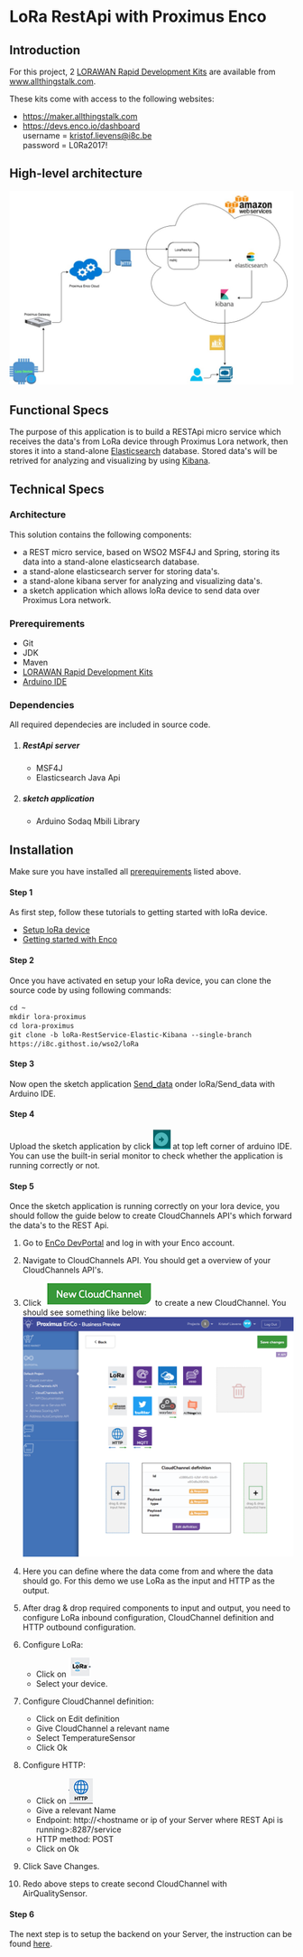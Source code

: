 # LoRa RestApi with Proximus Enco

## Introduction

For this project, 2 [LORAWAN Rapid Development Kits](http://www.allthingstalk.com/lorawan-rapid-development-kit) are available from www.allthingstalk.com.  

These kits come with access to the following websites:

* https://maker.allthingstalk.com  
* https://devs.enco.io/dashboard  
username = kristof.lievens@i8c.be  
password = L0Ra2017!   


## High-level architecture
![architect](img/LoraProximusEnco.jpg)
## Functional Specs
The purpose of this application is to build a RESTApi micro service which receives the data's from LoRa device through Proximus Lora network, then stores it into a stand-alone [Elasticsearch](https://www.elastic.co) database. Stored data's will be retrived for analyzing and visualizing by using [Kibana](https://www.elastic.co/products/kibana).

## Technical Specs
### Architecture
This solution contains the following components:  

* a REST micro service, based on WSO2 MSF4J and Spring, storing its data into a stand-alone elasticsearch database.
* a stand-alone elasticsearch server for storing data's.
* a stand-alone kibana server for analyzing and visualizing data's.
* a sketch application which allows loRa device to send data over Proximus Lora network.

### <a name="prerequirements"></a> Prerequirements
* Git
* JDK
* Maven
* [LORAWAN Rapid Development Kits](http://www.allthingstalk.com/lorawan-rapid-development-kit)
* [Arduino IDE](https://www.arduino.cc/en/main/software)

### Dependencies
All required dependecies are included in source code.

1. ##### RestApi server
	* MSF4J
	* Elasticsearch Java Api

2. ##### sketch application
	* Arduino Sodaq Mbili Library

## Installation

Make sure you have installed all [prerequirements](#prerequirements) listed above.

#### Step 1

As first step, follow these tutorials to getting started with loRa device.

* [Setup loRa device](http://support.sodaq.com/mbili/)
* [Getting started with Enco](http://docs.enco.io/docs/getting-started-with-enco)

#### <a name="step2"></a> Step 2

Once you have activated en setup your loRa device, you can clone the source code by using following commands:

```shell
cd ~
mkdir lora-proximus
cd lora-proximus
git clone -b loRa-RestService-Elastic-Kibana --single-branch https://i8c.githost.io/wso2/loRa
```

#### Step 3

Now open the sketch application [Send_data](loRa/Send_data/Send_data.ino) onder loRa/Send_data with Arduino IDE.

#### Step 4

Upload the sketch application by click ![upload logo](img/arduinoUpload.png) at top left corner of arduino IDE. You can use the built-in serial monitor to check whether the application is running correctly or not.

#### Step 5

Once the sketch application is running correctly on your lora device, you should follow the guide below to create CloudChannels API's which forward the data's to the REST Api.

1. Go to [EnCo DevPortal](http://devs.enco.io/dashboard/) and log in with your Enco account.
2. Navigate to CloudChannels API. You should get a overview of your CloudChannels API's.
3. Click ![New CloudChannel](img/NewCloudChannel.png) to create a new CloudChannel. You should see something like below:
	![Create CloudChannel](img/CreateCloudChannel.png)

4. Here you can define where the data come from and where the data should go. For this demo we use LoRa as the input and HTTP as the output.
5. After drag & drop required components to input and output, you need to configure LoRa inbound configuration, CloudChannel definition and HTTP outbound configuration.
6. Configure LoRa: 

	* Click on ![LoRa](img/loRaInbound.png)
	* Select your device.

	
7. Configure CloudChannel definition: 

	* Click on Edit definition
	* Give CloudChannel a relevant name
	* Select TemperatureSensor
	* Click Ok

8. Configure HTTP:

	* Click on ![http](img/http.png)
	* Give a relevant Name
	* Endpoint: http://\<hostname or ip of your Server where REST Api is running>:8287/service
	* HTTP method: POST
	* Click on Ok

9. Click Save Changes.

10. Redo above steps to create second CloudChannel with AirQualitySensor.

#### Step 6

The next step is to setup the backend on your Server, the instruction can be found [here](services/msf4j/README.md).